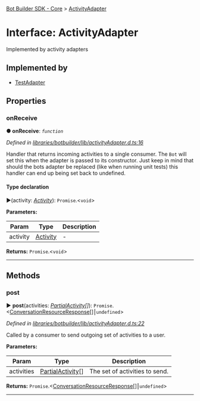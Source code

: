 [Bot Builder SDK - Core](../README.md) > [ActivityAdapter](../interfaces/botbuilder.activityadapter.md)



# Interface: ActivityAdapter


Implemented by activity adapters

## Implemented by

* [TestAdapter](../classes/botbuilder.testadapter.md)


## Properties
<a id="onreceive"></a>

###  onReceive

**●  onReceive**:  *`function`* 

*Defined in [libraries/botbuilder/lib/activityAdapter.d.ts:16](https://github.com/Microsoft/botbuilder-js/blob/a28edbb/libraries/botbuilder/lib/activityAdapter.d.ts#L16)*



Handler that returns incoming activities to a single consumer. The `Bot` will set this when the adapter is passed to its constructor. Just keep in mind that should the bots adapter be replaced (like when running unit tests) this handler can end up being set back to undefined.

#### Type declaration
►(activity: *[Activity](botbuilder.activity.md)*): `Promise`.<`void`>



**Parameters:**

| Param | Type | Description |
| ------ | ------ | ------ |
| activity | [Activity](botbuilder.activity.md)   |  - |





**Returns:** `Promise`.<`void`>






___


## Methods
<a id="post"></a>

###  post

► **post**(activities: *[Partial]()[Activity](botbuilder.activity.md)[]*): `Promise`.<[ConversationResourceResponse](botbuilder.conversationresourceresponse.md)[]⎮`undefined`>



*Defined in [libraries/botbuilder/lib/activityAdapter.d.ts:22](https://github.com/Microsoft/botbuilder-js/blob/a28edbb/libraries/botbuilder/lib/activityAdapter.d.ts#L22)*



Called by a consumer to send outgoing set of activities to a user.


**Parameters:**

| Param | Type | Description |
| ------ | ------ | ------ |
| activities | [Partial]()[Activity](botbuilder.activity.md)[]   |  The set of activities to send. |





**Returns:** `Promise`.<[ConversationResourceResponse](botbuilder.conversationresourceresponse.md)[]⎮`undefined`>





___


